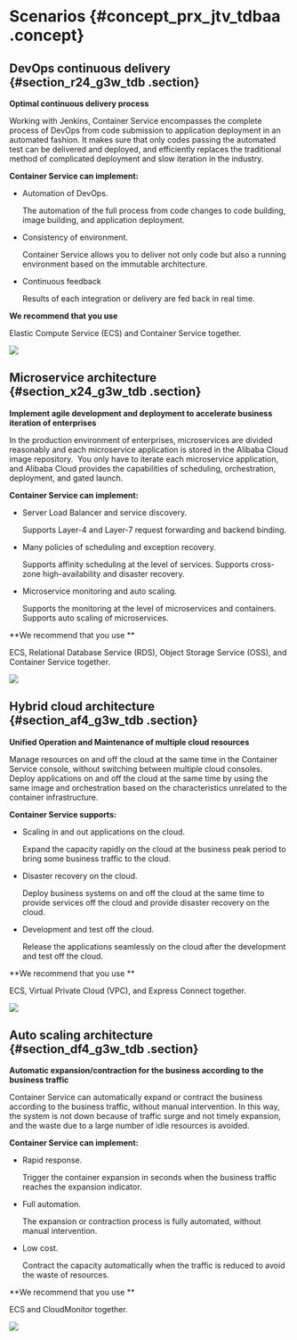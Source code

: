 # Scenarios {#concept_prx_jtv_tdbaa .concept}

## DevOps continuous delivery {#section_r24_g3w_tdb .section}

**Optimal continuous delivery process**

Working with Jenkins, Container Service encompasses the complete process of DevOps from code submission to application deployment in an automated fashion. It makes sure that only codes passing the automated test can be delivered and deployed, and efficiently replaces the traditional method of complicated deployment and slow iteration in the industry.

**Container Service can implement:**

-   Automation of DevOps.

    The automation of the full process from code changes to code building, image building, and application deployment.

-   Consistency of environment.

    Container Service allows you to deliver not only code but also a running environment based on the immutable architecture.

-   Continuous feedback

    Results of each integration or delivery are fed back in real time.


**We recommend that you use**

Elastic Compute Service \(ECS\) and Container Service together.

![](http://static-aliyun-doc.oss-cn-hangzhou.aliyuncs.com/assets/img/16052/15402794237271_en-US.png)

## Microservice architecture {#section_x24_g3w_tdb .section}

**Implement agile development and deployment to accelerate business iteration of enterprises**

In the production environment of enterprises, microservices are divided reasonably and each microservice application is stored in the Alibaba Cloud image repository.  You only have to iterate each microservice application, and Alibaba Cloud provides the capabilities of scheduling, orchestration, deployment, and gated launch.

**Container Service can implement:**

-   Server Load Balancer and service discovery.

    Supports Layer-4 and Layer-7 request forwarding and backend binding.

-   Many policies of scheduling and exception recovery.

    Supports affinity scheduling at the level of services. Supports cross-zone high-availability and disaster recovery.

-   Microservice monitoring and auto scaling.

    Supports the monitoring at the level of microservices and containers. Supports auto scaling of microservices.


**We recommend that you use **

ECS, Relational Database Service \(RDS\), Object Storage Service \(OSS\), and Container Service together.

![](http://static-aliyun-doc.oss-cn-hangzhou.aliyuncs.com/assets/img/16052/15402794237273_en-US.png)

## Hybrid cloud architecture {#section_af4_g3w_tdb .section}

****Unified** Operation and Maintenance of multiple cloud resources**

Manage resources on and off the cloud at the same time in the Container Service console, without switching between multiple cloud consoles.  Deploy applications on and off the cloud at the same time by using the same image and orchestration based on the characteristics unrelated to the container infrastructure.

**Container Service supports:**

-   Scaling in and out applications on the cloud.

    Expand the capacity rapidly on the cloud at the business peak period to bring some business traffic to the cloud.

-   Disaster recovery on the cloud.

    Deploy business systems on and off the cloud at the same time to provide services off the cloud and provide disaster recovery on the cloud.

-   Development and test off the cloud.

    Release the applications seamlessly on the cloud after the development and test off the cloud.


**We recommend that you use **

ECS, Virtual Private Cloud \(VPC\), and Express Connect together.

![](http://static-aliyun-doc.oss-cn-hangzhou.aliyuncs.com/assets/img/16052/15402794237274_en-US.png)

## Auto scaling architecture {#section_df4_g3w_tdb .section}

**Automatic expansion/contraction for the business according to the business traffic**

Container Service can automatically expand or contract the business according to the business traffic, without manual intervention. In this way, the system is not down because of traffic surge and not timely expansion, and the waste due to a large number of idle resources is avoided.

**Container Service can implement:**

-   Rapid response.

    Trigger the container expansion in seconds when the business traffic reaches the expansion indicator.

-   Full automation.

    The expansion or contraction process is fully automated, without manual intervention.

-   Low cost.

    Contract the capacity automatically when the traffic is reduced to avoid the waste of resources.


**We recommend that you use **

ECS and CloudMonitor together.

![](http://static-aliyun-doc.oss-cn-hangzhou.aliyuncs.com/assets/img/16052/15402794237275_en-US.png)

